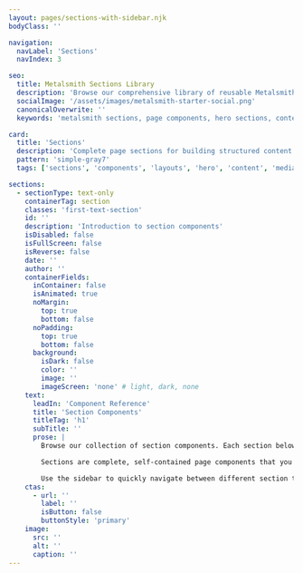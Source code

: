 ```yaml
---
layout: pages/sections-with-sidebar.njk
bodyClass: ''

navigation:
  navLabel: 'Sections'
  navIndex: 3

seo:
  title: Metalsmith Sections Library
  description: 'Browse our comprehensive library of reusable Metalsmith section components. Explore hero sections, media layouts, content patterns, and more for building modern static sites with structured content.'
  socialImage: '/assets/images/metalsmith-starter-social.png'
  canonicalOverwrite: ''
  keywords: 'metalsmith sections, page components, hero sections, content layouts, structured content components, static site sections'

card:
  title: 'Sections'
  description: 'Complete page sections for building structured content'
  pattern: 'simple-gray7'
  tags: ['sections', 'components', 'layouts', 'hero', 'content', 'media']

sections:
  - sectionType: text-only
    containerTag: section
    classes: 'first-text-section'
    id: ''
    description: 'Introduction to section components'
    isDisabled: false
    isFullScreen: false
    isReverse: false
    date: ''
    author: ''
    containerFields:
      inContainer: false
      isAnimated: true
      noMargin:
        top: true
        bottom: false
      noPadding:
        top: true
        bottom: false
      background:
        isDark: false
        color: ''
        image: ''
        imageScreen: 'none' # light, dark, none
    text:
      leadIn: 'Component Reference'
      title: 'Section Components'
      titleTag: 'h1'
      subTitle: ''
      prose: |
        Browse our collection of section components. Each section below includes live examples, configuration options, and implementation notes.

        Sections are complete, self-contained page components that you compose in your frontmatter to build pages. For architectural details, see [Section Anatomy](/section-anatomy/) and [From YAML to HTML](/yaml-to-html/).

        Use the sidebar to quickly navigate between different section types, or explore them all below.
    ctas:
      - url: ''
        label: ''
        isButton: false
        buttonStyle: 'primary'
    image:
      src: ''
      alt: ''
      caption: ''
---
```

